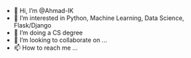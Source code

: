 - 👋 Hi, I’m @Ahmad-IK
- 👀 I’m interested in Python, Machine Learning, Data Science, Flask/Django
- 🌱 I’m doing a CS degree 
- 💞️ I’m looking to collaborate on ...
- 📫 How to reach me ...

<!---
Ahmad-IK/Ahmad-IK is a ✨ special ✨ repository because its `README.md` (this file) appears on your GitHub profile.
You can click the Preview link to take a look at your changes.
--->
